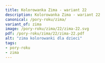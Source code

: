 ```yaml
---
title: Kolorowanka Zima - wariant 22
description: Kolorowanka Zima - wariant 22
canonical: /pory-roku/zima/
variant_of: zima
image: /pory-roku/zima/22/zima-22.svg
pdf: /pory-roku/zima/22/zima-22.pdf
alt: "zima kolorowanki dla dzieci"
tags:
- pory-roku
- zima
---
```

